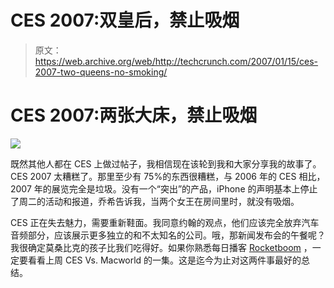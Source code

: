 # CES 2007:双皇后，禁止吸烟

> 原文：<https://web.archive.org/web/http://techcrunch.com/2007/01/15/ces-2007-two-queens-no-smoking/>

# CES 2007:两张大床，禁止吸烟

![](img/903c968e923b22664a1e3383ee4c7feb.png)

既然其他人都在 CES 上做过帖子，我相信现在该轮到我和大家分享我的故事了。CES 2007 太糟糕了。那里至少有 75%的东西很糟糕，与 2006 年的 CES 相比，2007 年的展览完全是垃圾。没有一个“突出”的产品，iPhone 的声明基本上停止了周二的活动和报道，乔希告诉我，当两个女王在房间里时，就没有吸烟。

CES 正在失去魅力，需要重新鞋面。我同意约翰的观点，他们应该完全放弃汽车音频部分，应该展示更多独立的和不太知名的公司。哦，那新闻发布会的午餐呢？我很确定莫桑比克的孩子比我们吃得好。如果你熟悉每日播客 [Rocketboom](https://web.archive.org/web/20210307122436/http://www.rocketboom.com/) ，一定要看看上周 CES Vs. Macworld 的一集。这是迄今为止对这两件事最好的总结。